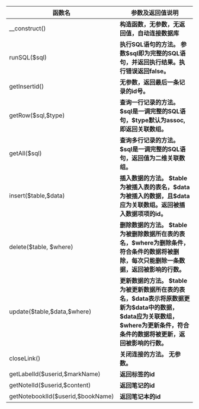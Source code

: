 | 函数名                              | 参数及返回值说明                                                                                                                                                                |
|-------------------------------------|---------------------------------------------------------------------------------------------------------------------------------------------------------------------------------|
| \__construct()                      | **构造函数，无参数，无返回值，自动连接数据库**                                                                                                                                  |
| runSQL(\$sql)                       | **执行SQL语句的方法。 参数\$sql即为完整的SQL语句，并返回执行结果。执行错误返回false。**                                                                                         |
| getInsertid()                       | **无参数，返回最后一条记录的id号。**                                                                                                                                            |
| getRow(\$sql,\$type)                | **查询一行记录的方法。 \$sql是一调完整的SQL语句，\$type默认为assoc,即返回关联数组。**                                                                                           |
| getAll(\$sql)                       | **查询多行记录的方法。 \$sql是一调完整的SQL语句，返回值为二维关联数组。**                                                                                                       |
| insert(\$table,\$data)              | **插入数据的方法。 \$table为被插入表的表名，\$data为被插入的数据，且\$data应为关联数组。返回被插入数据项项的id。**                                                              |
| delete(\$table, \$where)            | **删除数据的方法。 \$table为被删除数据所在表的表名，\$where为删除条件，符合条件的数据将被删除，每次只能删除一条数据，返回被影响的行数。**                                       |
| update(\$table,\$data,\$where)      | **更新数据的方法。 \$table为被更新数据所在表的表名，\$data表示将原数据更新为\$data中的数据，\$data应为关联数组，\$where为更新条件，符合条件的数据将被更新，返回被影响的行数。** |
| closeLink()                         | **关闭连接的方法。 无参数。**                                                                                                                                                   |
| getLabelId(\$userid,\$markName)     | **返回标签的id**                                                                                                                                                                |
| getNotelId(\$userid,\$content)      | **返回笔记的id**                                                                                                                                                                |
| getNotebooklId(\$userid,\$bookName) | **返回笔记本的id**                                                                                                                                                              |
